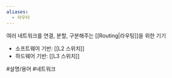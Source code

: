 ```yaml
---
aliases:
  - 라우터
---
```

여러 네트워크를 연결, 분할, 구분해주는 [[Routing|라우팅]]을 위한 기기

- 소프트웨어 기반: [[L2 스위치]]
- 하드웨어 기반: [[L3 스위치]]

#설명/용어 #네트워크 